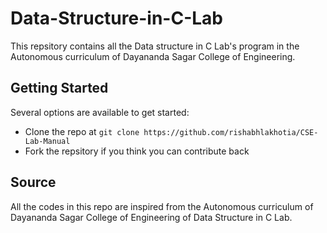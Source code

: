 # Data-Structure-in-C-Lab
This repsitory contains all the Data structure in C Lab's program in the Autonomous curriculum of Dayananda Sagar College of Engineering.

## Getting Started
Several options are available to get started:
* Clone the repo at `git clone https://github.com/rishabhlakhotia/CSE-Lab-Manual`
* Fork the repsitory if you think you can contribute back

## Source
All the codes in this repo are inspired from the Autonomous curriculum of Dayananda Sagar College of Engineering of Data Structure in C Lab.

